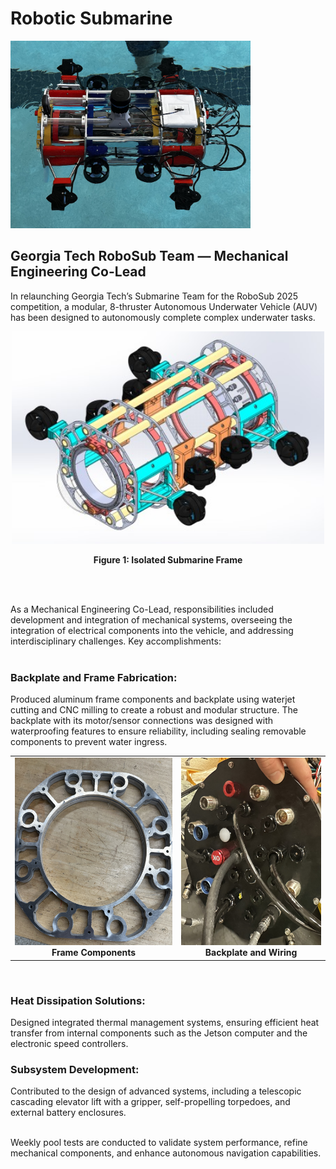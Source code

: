 # Robotic Submarine
<img src="https://raw.githubusercontent.com/zgreenberg02/RoboticSubmarine/master/Images/RoboticSubmarine.jpg" alt="Robotic Submarine" height="300">
<br />

## Georgia Tech RoboSub Team — Mechanical Engineering Co-Lead
In relaunching Georgia Tech’s Submarine Team for the RoboSub 2025 competition, a modular, 8-thruster Autonomous Underwater Vehicle (AUV) has been designed to autonomously complete complex underwater tasks. <br />

<div align="center">
  <img src="https://raw.githubusercontent.com/zgreenberg02/RoboticSubmarine/master/Images/SubmarineFrame.jpg" alt="Isolated Submarine Frame" width="500">
  <p><b>Figure 1: Isolated Submarine Frame</b></p>
</div>
<br /><br />

As a Mechanical Engineering Co-Lead, responsibilities included development and integration of mechanical systems, overseeing the integration of electrical components into the vehicle, and addressing interdisciplinary challenges. Key accomplishments: <br /><br />

### Backplate and Frame Fabrication:
Produced aluminum frame components and backplate using waterjet cutting and CNC milling to create a robust and modular structure. The backplate with its motor/sensor connections was designed with waterproofing features to ensure reliability, including sealing removable components to prevent water ingress. <br />

<table>
  <tr>
    <td align="center">
      <img src="https://raw.githubusercontent.com/zgreenberg02/RoboticSubmarine/master/Images/FrameComponents.jpg?cache-bust=1" alt="Frame Components" height="300">
      <br><b>Frame Components</b>
    </td>
    <td align="center">
      <img src="https://raw.githubusercontent.com/zgreenberg02/RoboticSubmarine/master/Images/BackplateAndWiring.jpg" alt="Backplate and Wiring" height="300">
      <br><b>Backplate and Wiring</b>
    </td>
  </tr>
</table>
<br />

### Heat Dissipation Solutions:
Designed integrated thermal management systems, ensuring efficient heat transfer from internal components such as the Jetson computer and the electronic speed controllers.<br />

### Subsystem Development:
Contributed to the design of advanced systems, including a telescopic cascading elevator lift with a gripper, self-propelling torpedoes, and external battery enclosures.<br /><br />

Weekly pool tests are conducted to validate system performance, refine mechanical components, and enhance autonomous navigation capabilities.





